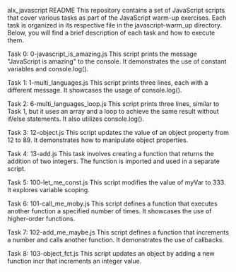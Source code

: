 alx_javascript README
This repository contains a set of JavaScript scripts that cover various tasks as part of the JavaScript warm-up exercises. Each task is organized in its respective file in the javascript-warm_up directory. Below, you will find a brief description of each task and how to execute them.

Task 0: 0-javascript_is_amazing.js
This script prints the message "JavaScript is amazing" to the console. It demonstrates the use of constant variables and console.log().

Task 1: 1-multi_languages.js
This script prints three lines, each with a different message. It showcases the usage of console.log().

Task 2: 6-multi_languages_loop.js
This script prints three lines, similar to Task 1, but it uses an array and a loop to achieve the same result without if/else statements. It also utilizes console.log().

Task 3: 12-object.js
This script updates the value of an object property from 12 to 89. It demonstrates how to manipulate object properties.

Task 4: 13-add.js
This task involves creating a function that returns the addition of two integers. The function is imported and used in a separate script.

Task 5: 100-let_me_const.js
This script modifies the value of myVar to 333. It explores variable scoping.

Task 6: 101-call_me_moby.js
This script defines a function that executes another function a specified number of times. It showcases the use of higher-order functions.

Task 7: 102-add_me_maybe.js
This script defines a function that increments a number and calls another function. It demonstrates the use of callbacks.

Task 8: 103-object_fct.js
This script updates an object by adding a new function incr that increments an integer value.